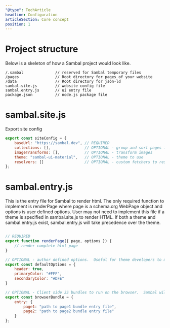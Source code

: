 ```yaml
---
"@type": TechArticle
headline: Configuration
articleSection: Core concept
position: 1
---
```


# Project structure

Below is a skeleton of how a Sambal project would look like.

```text
/.sambal              // reserved for Sambal temporary files
/pages                // Root directory for pages of your website
/data                 // Root directory for json-ld
sambal.site.js        // website config file
sambal.entry.js       // ui entry file
package.json          // node.js package file
```

# sambal.site.js

Export site config

```js
export const siteConfig = {
    baseUrl: "https://sambal.dev", // REQUIRED
    collections: [],               // OPTIONAL - group and sort pages into collections
    imageTransforms: [],           // OPTIONAL - transform images
    theme: "sambal-ui-material",   // OPTIONAL - theme to use
    resolvers: []                  // OPTIONAL - custom fetchers to resolve uri
};

```

# sambal.entry.js

This is the entry file for Sambal to render html.  The only required function to implement is renderPage where page is a schema.org WebPage object and options is user defined options.  User may not need to implement this file if a theme is specified in sambal.site.js to render HTML.  If both a theme and sambal.entry.js exist, sambal.entry.js will take precedence over the theme.  

```js

// REQUIRED
export function renderPage({ page, options }) {
    // render complete html page
}

// OPTIONAL - author defined options.  Useful for theme developers to make their theme customizable
export const defaultOptions = {
    header: true,
    primaryColor: "#FFF",
    secondaryColor: "#DFE"
}

// OPTIONAL - Client side JS bundles to run on the browser.  Sambal will bundle each entry file using webpack
export const browserBundle = {
    entry: {
        page1: "path to page1 bundle entry file",
        page2: "path to page2 bundle entry file"
    }
};
```
